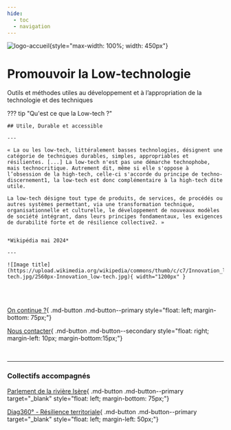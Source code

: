 ```yaml
---
hide:
  - toc
  - navigation
---
```



![logo-accueil](https://user-images.githubusercontent.com/99027754/209585047-f1e419f1-8f55-43d2-bfc6-6d51aec13ecf.png){style="max-width: 100%; width: 450px"}

# Promouvoir la Low-technologie

Outils et méthodes utiles au développement et à l’appropriation de la technologie et des techniques

??? tip "Qu'est ce que la Low-tech ?"

    ## Utile, Durable et accessible

    ---

    « La ou les low-tech, littéralement basses technologies, désignent une catégorie de techniques durables, simples, appropriables et résilientes. [...] La low-tech n'est pas une démarche technophobe, mais technocritique. Autrement dit, même si elle s'oppose à l’obsession de la high-tech, celle-ci s'accorde du principe de techno-discernement1, la low-tech est donc complémentaire à la high-tech dite utile. 
    
    La low-tech désigne tout type de produits, de services, de procédés ou autres systèmes permettant, via une transformation technique, organisationnelle et culturelle, le développement de nouveaux modèles de société intégrant, dans leurs principes fondamentaux, les exigences de durabilité forte et de résilience collective2. »


    *Wikipédia mai 2024*

    ---

    ![Image title](https://upload.wikimedia.org/wikipedia/commons/thumb/c/c7/Innovation_low-tech.jpg/2560px-Innovation_low-tech.jpg){ width="1200px" }




<br><br>

[On continue ?](./pages/presentation/){ .md-button .md-button--primary style="float: left; margin-bottom: 75px;"}

[Nous contacter](./pages/informations/#contact){ .md-button .md-button--secondary style="float: right; margin-left: 10px; margin-bottom:15px;"}

<br>

<hr>

### Collectifs accompagnés

[Parlement de la rivière Isère](https://parlement-isere.org){ .md-button .md-button--primary target="_blank" style="float: left; margin-bottom: 75px;"}

[Diag360° - Résilience territoriale](https://konsilion.github.io/diag360/){ .md-button .md-button--primary target="_blank" style="float: left; margin-left: 50px;"}



<br><br><br><br><br><br>


<style>
    .md-container {
        background: rgb(255,255,255);
        background: linear-gradient(180deg, rgba(255,255,255,0.9) 0%, rgba(255,255,255,0.9) 15%, rgba(255,255,255,0.75) 60%, rgba(255,255,255,0.1) 100%);
    }
    .md-content{
        margin: 50px auto;
        max-width: 1250px;
        padding: 0 25px;
    }
    .md-button--secondary {
        background-color: rgba(255,255,255,0.8);
    }
</style>
